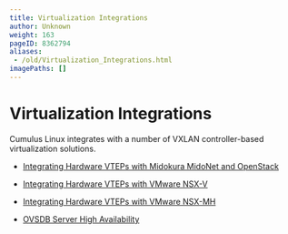 ```yaml
---
title: Virtualization Integrations
author: Unknown
weight: 163
pageID: 8362794
aliases:
 - /old/Virtualization_Integrations.html
imagePaths: []
---
```

# Virtualization Integrations

Cumulus Linux integrates with a number of VXLAN controller-based
virtualization solutions.

  - [Integrating Hardware VTEPs with Midokura MidoNet and
    OpenStack](/old/Integrating_Hardware_VTEPs_with_Midokura_MidoNet_and_OpenStack.html)

  - [Integrating Hardware VTEPs with VMware
    NSX-V](/old/Integrating_Hardware_VTEPs_with_VMware_NSX-V.html)

  - [Integrating Hardware VTEPs with VMware
    NSX-MH](/old/Integrating_Hardware_VTEPs_with_VMware_NSX-MH.html)

  - [OVSDB Server High
    Availability](/old/OVSDB_Server_High_Availability.html)
